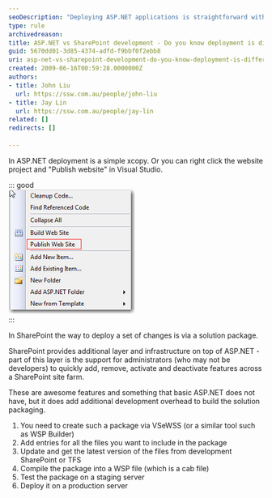 ```yaml
---
seoDescription: "Deploying ASP.NET applications is straightforward with Xcopy or Visual Studio's "Publish website" feature. In contrast, SharePoint deployments require creating a solution package using tools like VSeWSS, updating and compiling files, testing on a staging server, and deploying to production."
type: rule
archivedreason: 
title: ASP.NET vs SharePoint development - Do you know deployment is different?
guid: 5670dd01-3d85-4374-adfd-f9bbf0f2ebb8
uri: asp-net-vs-sharepoint-development-do-you-know-deployment-is-different
created: 2009-06-16T00:59:28.0000000Z
authors:
- title: John Liu
  url: https://ssw.com.au/people/john-liu
- title: Jay Lin
  url: https://ssw.com.au/people/jay-lin
related: []
redirects: []

---
```


In ASP.NET deployment is a simple xcopy. Or you can right click the website project and  "Publish website" in Visual Studio.

::: good  
![Figure: Publish website in Visual Studio](PublishWebSite.png)  
:::

<!--endintro-->

In SharePoint the way to deploy a set of changes is via a solution package.

SharePoint provides additional layer and infrastructure on top of ASP.NET - part of this layer is the support for administrators (who may not be developers) to quickly add, remove, activate and deactivate features across a SharePoint site farm.

These are awesome features and something that basic ASP.NET does not have, but it does add additional development overhead to build the solution packaging.

1. You need to create such a package via VSeWSS (or a similar tool such as WSP Builder)
2. Add entries for all the files you want to include in the package
3. Update and get the latest version of the files from development SharePoint or TFS
4. Compile the package into a WSP file (which is a cab file)
5. Test the package on a staging server
6. Deploy it on a production server
